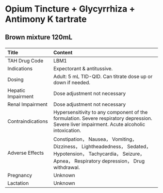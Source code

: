 # Opium Tincture + Glycyrrhiza + Antimony K tartrate

## Brown mixture 120mL

##### 

| Title              | Content                                                                                                                                                            |
|:-------------------|:-------------------------------------------------------------------------------------------------------------------------------------------------------------------|
| TAH Drug Code      | LBM1                                                                                                                                                               |
| Indications        | Expectorant & antitussive.                                                                                                                                         |
| Dosing             | Adult: 5 mL TID-QID. Can titrate dose up or down if needed.                                                                                                        |
| Hepatic Impairment | Dose adjustment not necessary                                                                                                                                      |
| Renal Impairment   | Dose adjustment not necessary                                                                                                                                      |
| Contraindications  | Hypersensitivity to any component of the formulation. Severe respiratory depression. Severe liver impairment. Acute alcoholic intoxication.                        |
| Adverse Effects    | Constipation， Nausea， Vomiting， Dizziness， Lightheadedness， Sedated， Hypotension， Tachycardia， Seizure， Apnea， Respiratory depression， Drug withdrawal. |
| Pregnancy          | Unknown                                                                                                                                                            |
| Lactation          | Unknown                                                                                                                                                            |

